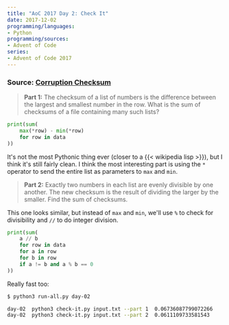 ```yaml
---
title: "AoC 2017 Day 2: Check It"
date: 2017-12-02
programming/languages:
- Python
programming/sources:
- Advent of Code
series:
- Advent of Code 2017
---
```

### Source: [Corruption Checksum](http://adventofcode.com/2017/day/2)

> **Part 1:** The checksum of a list of numbers is the difference between the largest and smallest number in the row. What is the sum of checksums of a file containing many such lists?

<!--more-->

```python
print(sum(
    max(*row) - min(*row)
    for row in data
))
```

It's not the most Pythonic thing ever (closer to a {{< wikipedia lisp >}}), but I think it's still fairly clean. I think the most interesting part is using the `*` operator to send the entire list as parameters to `max` and `min`.

> **Part 2:** Exactly two numbers in each list are evenly divisible by one another. The new checksum is the result of dividing the larger by the smaller. Find the sum of checksums.

This one looks similar, but instead of `max` and `min`, we'll use `%` to check for divisibility and `//` to do integer division.

```python
print(sum(
    a // b
    for row in data
    for a in row
    for b in row
    if a != b and a % b == 0
))
```

Really fast too:

```bash
$ python3 run-all.py day-02

day-02  python3 check-it.py input.txt --part 1  0.06736087799072266     51139
day-02  python3 check-it.py input.txt --part 2  0.0611109733581543      272
```
